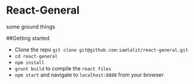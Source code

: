 # React-General

some ground things

##Getting started

* Clone the repo `git clone git@github.com:iamlalit/react-general.git`
* `cd react-general`
* `npm install`
* `grunt build` to compile the `react files`
* `npm start` and navigate to `localhost:8888` from your browser
